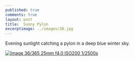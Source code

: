 ```yaml
---
published: true
comments: true
layout: post
title:	Sunny Pylon 
excerptimage: ../images/36.jpg
---
```


Evening sunlight catching a pylon in a deep blue winter sky. 


[![Image 36/365	25mm	f4.0	ISO200	1/2500s](../images/36.jpg)](https://www.flickr.com/photos/tmadhavan/16436216356/)